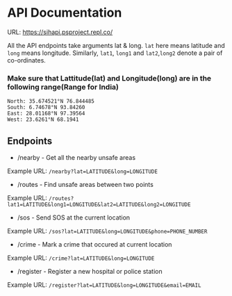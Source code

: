 
# API Documentation

URL: https://sihapi.psproject.repl.co/

All the API endpoints take arguments lat & long. `lat` here means latitude and `long` means longitude. Similarly, `lat1`, `long1` and `lat2`,`long2` denote a pair of co-ordinates.
### Make sure that Lattitude(lat) and Longitude(long) are in the following range(Range for India)
    North: 35.674521°N 76.844485
    South: 6.74678°N 93.84260
    East: 28.01168°N 97.39564
    West: 23.6261°N 68.1941

## Endpoints

* /nearby - Get all the nearby unsafe areas

Example URL: `/nearby?lat=LATITUDE&long=LONGITUDE`

* /routes - Find unsafe areas between two points

Example URL: `/routes?lat1=LATITUDE&long1=LONGITUDE&lat2=LATITUDE&long2=LONGITUDE`

* /sos - Send SOS at the current location

Example URL: `/sos?lat=LATITUDE&long=LONGITUDE&phone=PHONE_NUMBER`

* /crime - Mark a crime that occured at current location

Example URL: `/crime?lat=LATITUDE&long=LONGITUDE`

* /register - Register a new hospital or police station

Example URL: `/register?lat=LATITUDE&long=LONGITUDE&email=EMAIL`

